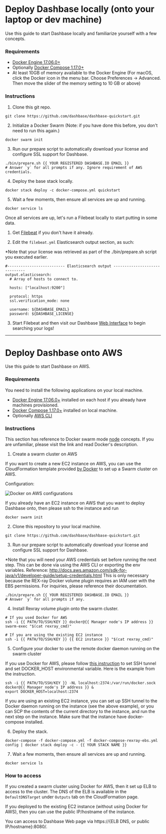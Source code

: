# Deploy Dashbase locally (onto your laptop or dev machine)

Use this guide to start Dashbase locally and familiarize yourself with a few concepts.

### Requirements

- [Docker Engine 17.06.0+](https://www.docker.com/community-edition#/download)
- Optionally [Docker Compose 1.17.0+](https://docs.docker.com/compose/install)
- At least 10GB of memory available to the Docker Engine (For macOS, click the Docker icon in the menu bar. Choose Preferences -> Advanced. Then move the slider of the memory setting to 10 GB or above)

### Instructions

1. Clone this git repo.
```
git clone https://github.com/dashbase/dashbase-quickstart.git
```

2. Initialize a Docker Swarm (Note: if you have done this before, you don't need to run this again.)
```
docker swarm init
```

3. Run our prepare script to automatically download your license and configure SSL support for Dashbase.
```
./bin/prepare.sh {{ YOUR REGISTERED DASHBASE.IO EMAIL }}
# Answer `y` for all prompts if any. Ignore requirement of AWS credentials.
```

4. Deploy the base stack locally.
```
docker stack deploy -c docker-compose.yml quickstart
```

5. Wait a few moments, then ensure all services are up and running.
```
docker service ls
```

Once all services are up, let's run a Filebeat locally to start putting in some data.

1. Get [Filebeat](https://www.elastic.co/guide/en/beats/filebeat/current/filebeat-installation.html) if you don't have it already.

2. Edit the `filebeat.yml` Elasticsearch output section, as such:

*Note that your license was retrieved as part of the ./bin/prepare.sh script you executed earlier.

```
#-------------------------- Elasticsearch output ------------------------------
output.elasticsearch:
  # Array of hosts to connect to.

  hosts: ["localhost:9200"]

  protocol: https
  ssl.verification_mode: none

  username: ${DASHBASE_EMAIL}
  password: ${DASHBASE_LICENSE}
```

3. Start Filebeat and then visit our Dashbase [Web Interface](https://localhost:8080) to begin searching your logs!

--------
# Deploy Dashbase onto AWS

Use this guide to start Dashbase on AWS.

### Requirements

You need to install the following applications on your local machine.

- [Docker Engine 17.06.0+](https://www.docker.com/community-edition#/download) installed on each host if you already have machines provisioned.
- [Docker Compose 1.17.0+](https://docs.docker.com/compose/install/) installed on local machine.
- Optionally [AWS CLI](http://docs.aws.amazon.com/cli/latest/userguide/installing.html)

### Instructions

This section has reference to Docker swarm mode [node](https://docs.docker.com/engine/swarm/key-concepts/#nodes) concepts. If you are unfamiliar, please visit the link and read Docker's description.

1. Create a swarm cluster on AWS

If you want to create a new EC2 instance on AWS, you can use the CloudFormation template provided [by Docker](https://docs.docker.com/docker-for-aws/#deployment-options) to set up a Swarm cluster on AWS.

Configuration:

![Docker on AWS configurations](https://i.gyazo.com/abde8b2bf1c036785f52358ebb839f97.png "Docker on AWS")

If you already have an EC2 instance on AWS that you want to deploy Dashbase onto, then please ssh to the instance and run

```
docker swarm init
```

2. Clone this repository to your local machine.
```
git clone https://github.com/dashbase/dashbase-quickstart.git
```

3. Run our prepare script to automatically download your license and configure SSL support for Dashbase.

*Note that you will need your AWS credentials set before running the next step.
This can be done via using the AWS CLI or exporting the env variables.
Reference: http://docs.aws.amazon.com/sdk-for-java/v1/developer-guide/setup-credentials.html
This is only necessary because the REX-ray Docker volume plugin requires an IAM user with the EBS permissions.
For inquiries, please reference their documentation.
```
./bin/prepare.sh {{ YOUR REGISTERED DASHBASE.IO EMAIL }}
# Answer `y` for all prompts if any.
```

4. Install Rexray volume plugin onto the swarm cluster.
```
# If you used Docker for AWS
ssh -i {{ PATH/TO/SSH/KEY }} docker@{{ Manager node's IP address }} swarm-exec "$(cat rexray_cmd)"

# If you are using the existing EC2 instance
ssh -i {{ PATH/TO/SSH/KEY }} {{ EC2 instance }} "$(cat rexray_cmd)"
```

5. Configure your docker to use the remote docker daemon running on the swarm cluster

If you use Docker for AWS, please follow [this instruction](https://docs.docker.com/docker-for-aws/deploy/#manager-nodes) to set SSH tunnel and set DOCKER_HOST environmental variable. Here is the example from the instruction.
```
ssh -i {{ PATH/TO/SSH/KEY }} -NL localhost:2374:/var/run/docker.sock docker@{{ Manager node's IP address }} &
export DOCKER_HOST=localhost:2374
```

If you are using an existing EC2 instance, you can set up SSH tunnel to the Docker daemon running on the instance (see the above example), or you can SCP the contents of the current directory to the instance, and run the next step on the instance. Make sure that the instance have docker-compose installed.

6. Deploy the stack.
```
docker-compose -f docker-compose.yml -f docker-compose-rexray-ebs.yml config | docker stack deploy -c - {{ YOUR STACK NAME }}
```

7. Wait a few moments, then ensure all services are up and running.
```
docker service ls
```

### How to access

If you created a swarm cluster using Docker for AWS, then it set up ELB to access to the cluster. The DNS of the ELB is available in the `DefaultDNSTarget` under `Outputs` tab on the CloudFormation page.

If you deployed to the existing EC2 instance (without using Docker for AWS), then you can use the public IP/hostname of the instance.

You can access to Dashbase Web page via https://{ELB DNS, or public IP/hostname}:8080/.
